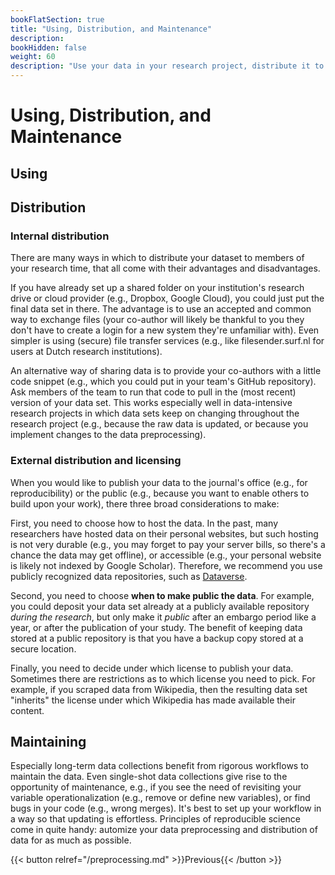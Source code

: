 ```yaml
---
bookFlatSection: true
title: "Using, Distribution, and Maintenance"
description:
bookHidden: false
weight: 60
description: "Use your data in your research project, distribute it to team members or the public, and maintain it throughout the duration of your research project."
---
```



# Using, Distribution, and Maintenance

## Using

## Distribution

### Internal distribution

There are many ways in which to distribute your dataset to members of your research time, that all come with their advantages and disadvantages.

If you have already set up a shared folder on your institution's research drive or cloud provider (e.g., Dropbox, Google Cloud), you could just put the final data set in there. The advantage is to use an accepted and common way to exchange files (your co-author will likely be thankful to you they don't have to create a login for a new system they're unfamiliar with). Even simpler is using (secure) file transfer services (e.g., like filesender.surf.nl for users at Dutch research institutions).

An alternative way of sharing data is to provide your co-authors with a little code snippet (e.g., which you could put in your team's GitHub repository). Ask members of the team to run that code to pull in the (most recent) version of your data set. This works especially well in data-intensive research projects in which data sets keep on changing throughout the research project (e.g., because the raw data is updated, or because you implement changes to the data preprocessing).

### External distribution and licensing

When you would like to publish your data to the journal's office (e.g., for reproducibility) or the public (e.g., because you want to enable others to build upon your work), there three broad considerations to make:

First, you need to choose how to host the data. In the past, many researchers have hosted data on their personal websites, but such hosting is not very durable (e.g., you may forget to pay your server bills, so there's a chance the data may get offline), or accessible (e.g., your personal website is likely not indexed by Google Scholar). Therefore, we recommend you use publicly recognized data repositories, such as [Dataverse](https://dataverse.nl).

Second, you need to choose __when to make public the data__. For example, you could deposit your data set already at a publicly available repository *during the research*, but only make it *public* after an embargo period like a year, or after the publication of your study. The benefit of keeping data stored at a public repository is that you have a backup copy stored at a secure location.

Finally, you need to decide under which license to publish your data. Sometimes there are restrictions as to which license you need to pick. For example, if you scraped data from Wikipedia, then the resulting data set "inherits" the license under which Wikipedia has made available their content.

## Maintaining

Especially long-term data collections benefit from rigorous workflows to maintain the data. Even single-shot data collections give rise to the opportunity of maintenance, e.g., if you see the need of revisiting your variable operationalization (e.g., remove or define new variables), or find bugs in your code (e.g., wrong merges). It's best to set up your workflow in a way so that updating is effortless. Principles of reproducible science come in quite handy: automize your data preprocessing and distribution of data for as much as possible.



{{< button relref="/preprocessing.md" >}}Previous{{< /button >}}

<!--
4.5.1	Update and maintain

a.	Common updating requirements
a.	Re-validate updates to “existing” data
b.	Add documentation for newly added data
b.	Workflow (where to inform users about an update; how to “automize” the updating procedure)


- Data packaging and distribution *prerecorded*
  - Preprocessing
  - Validation
  - Documentation
  - Distribution

-->
